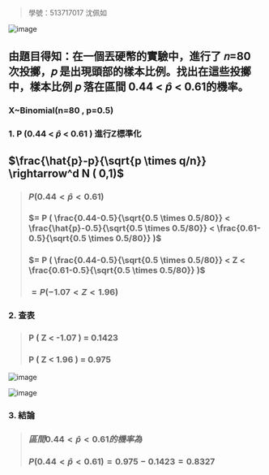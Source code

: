 >學號：513717017 沈佩如

![image](https://github.com/user-attachments/assets/f2e23ad6-fa17-4670-9175-d3d2a25487dd)

## 由題目得知：在一個丟硬幣的實驗中，進行了 𝑛=80 次投擲，𝑝 是出現頭部的樣本比例。找出在這些投擲中，樣本比例 𝑝 落在區間 0.44 < $\hat{p}$ < 0.61的機率。

### X~Binomial(n=80 , p=0.5)

### 1. P (0.44 < $\hat{p}$ < 0.61 ) 進行Z標準化

## $\frac{\hat{p}-p}{\sqrt{p \times q/n}} \rightarrow^d N ( 0,1)$

>### $P (0.44 < \hat{p} < 0.61 )$
>
>### $= P ( \frac{0.44-0.5}{\sqrt{0.5 \times 0.5/80}} < \frac{\hat{p}-0.5}{\sqrt{0.5 \times 0.5/80}} < \frac{0.61-0.5}{\sqrt{0.5 \times 0.5/80}} )$
>
>### $= P ( \frac{0.44-0.5}{\sqrt{0.5 \times 0.5/80}} < Z < \frac{0.61-0.5}{\sqrt{0.5 \times 0.5/80}} )$
>
>### $= P ( -1.07 < Z < 1.96 )$
>
### 2. 查表
>
>### P ( Z < -1.07 ) = 0.1423
>
>### P ( Z < 1.96 ) = 0.975
>
![image](https://github.com/user-attachments/assets/c30c6a23-7296-451e-babb-0d5f7d3b264b)

![image](https://github.com/user-attachments/assets/8af90157-1236-410b-ab99-2e0f7e5d4d3b)

### 3. 結論

>### $區間 0.44 < \hat{p} < 0.61 的機率為$
>
>### $P (0.44 < \hat{p} < 0.61 ) = 0.975 - 0.1423 = 0.8327$
 
